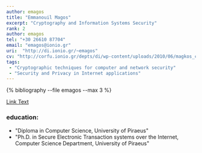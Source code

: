 ```yaml
---
author: emagos
title: "Emmanouil Magos"
excerpt: "Cryptography and Information Systems Security"
rank: 2
author: emagos
tel: "+30 26610 87704"
email: "emagos@ionio.gr"
uri:  "http://di.ionio.gr/~emagos"
cv: "http://corfu.ionio.gr/depts/di/wp-content/uploads/2010/06/magkos_cv_gr_2014.pdf"
tags:
 - "Cryptographic techniques for computer and network security"
 - "Security and Privacy in Internet applications"
---
```


{% bibliography --file emagos --max 3 %}

<a href="http://localhost:4000/scholardi/scholars0/emagos/" class="btn btn--primary">Link Text</a>

### education:
  - "Diploma in Computer Science, University of Piraeus"
  - "Ph.D. in Secure Electronic Transaction systems over the Internet, Computer Science Department, University of Piraeus"
